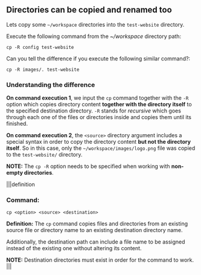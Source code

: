 ## Directories can be copied and renamed too

Lets copy some `~/workspace` directories into the `test-website` directory.

Execute the following command from the _~/workspace_ directory path:

```
cp -R config test-website
```

Can you tell the difference if you execute the following similar command?:

```
cp -R images/. test-website
```

### Understanding the difference

__On command execution 1__, we input the `cp` command together with the `-R` option which copies directory content __together with the directory itself__ to the specified destination directory. `-R` stands for _recursive_ which goes through each one of the files or directories inside and copies them until its finished.

__On command execution 2__, the `<source>` directory argument includes a special syntax in order to copy the directory content __but not the directory itself__. So in this case, only the `~/workspace/images/logo.png` file was copied to the `test-website/` directory. 

__NOTE:__ The `cp -R` option needs to be specified when working with __non-empty directories__.

|||definition
### Command:
```
cp <option> <source> <destination>
```
__Definition:__
The `cp` command copies files and directories from an existing source file or directory name to an existing destination directory name.

Additionally, the destination path can include a file name to be assigned instead of the existing one without altering its content.

__NOTE:__ Destination directories must exist in order for the command to work.
|||